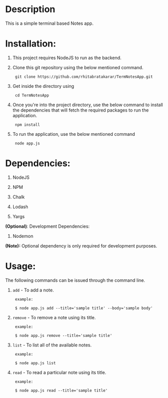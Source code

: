 # Description

This is a simple terminal based Notes app.

# Installation:

1. This project requires NodeJS to run as the backend.

2. Clone this git repository using the below mentioned command.
            
        git clone https://github.com/rhitabratakarar/TermNotesApp.git

3. Get inside the directory using
        
        cd TermNotesApp

4. Once you're into the project directory, use the below command to install the dependencies that will fetch the required packages to run the application.

        npm install

5. To run the application, use the below mentioned command

        node app.js

# Dependencies:

1. NodeJS

2. NPM

3. Chalk

4. Lodash

5. Yargs

**(Optional)**: Development Dependencies:

1. Nodemon

**(Note):** Optional dependency is only required for development purposes.

# Usage:

The following commands can be issued through the command line.

1. `add` - To add a note.

        example:

        $ node app.js add --title='sample title' --body='sample body'

2. `remove` - To remove a note using its title.

        example:

        $ node app.js remove --title='sample title'

3. `list` - To list all of the available notes.

        example:

        $ node app.js list
    
4. `read` - To read a particular note using its title.

        example:

        $ node app.js read --title='sample title'

